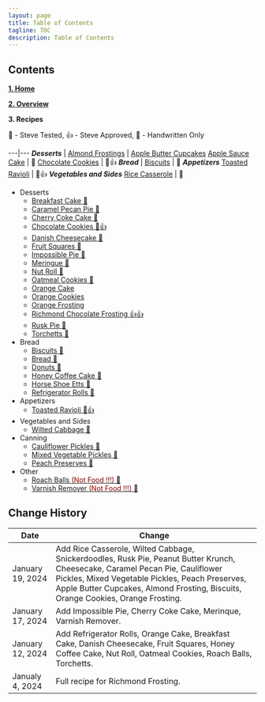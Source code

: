 ```yaml
---
layout: page
title: Table of Contents
tagline: TOC
description: Table of Contents
---
```


## Contents

**[1. Home](index.md)**

**[2. Overview](overview.md)**

**3. Recipes**

&#x1F9EA; - Steve Tested, &#x1F44D; - Steve Approved, &#x1F4DC; - Handwritten Only

---|---
***Desserts*** |
[Almond Frostings](./recipes/desserts/almondfrosting.md) |
[Apple Butter Cupcakes](./recipes/desserts/applebuttercupcakes.md) 
[Apple Sauce Cake](./recipes/desserts/applesaucecake.md) | &#x1F4DC;
[Chocolate Cookies](./recipes/desserts/chocolatecookies.md) | &#x1F4DC;&#x1F44D;
***Bread*** |
[Biscuits](./recipes/bread/biscuits.md) | &#x1F4DC;
***Appetizers***
[Toasted Ravioli](./recipes/appetizers/toastedravioli.md) | &#x1F4DC;&#x1F44D;
***Vegetables and Sides***
[Rice Casserole](./recipes/vegetables/ricecasserole.md) | &#x1F4DC;


  * Desserts
      * [Breakfast Cake &#x1F4DC;](./recipes/desserts/breakfastcake.md)
      * [Caramel Pecan Pie &#x1F4DC;](./recipes/desserts/caramelpecanpie.md)
      * [Cherry Coke Cake &#x1F4DC;](./recipes/desserts/cherrycokecake.md)
      * [Chocolate Cookies &#x1F4DC;&#x1F44D;](./recipes/desserts/chocolatecookies.md)
      * [Danish Cheesecake &#x1F4DC;](./recipes/desserts/danishcheesecake.md)
      * [Fruit Squares &#x1F4DC;](./recipes/desserts/fruitsquares.md)
      * [Impossible Pie &#x1F4DC;](./recipes/desserts/impossiblepie.md)
      * [Meringue &#x1F4DC;](./recipes/desserts/meringue.md)
      * [Nut Roll &#x1F4DC;](./recipes/desserts/nutroll.md)
      * [Oatmeal Cookies &#x1F4DC;](./recipes/desserts/oatmealcookies.md)    
      * [Orange Cake](./recipes/desserts/orangecake.md)
      * [Orange Cookies](./recipes/desserts/orangecookies.md)
      * [Orange Frosting](./recipes/desserts/orangefrosting.md)
      * [Richmond Chocolate Frosting &#x1F44D;&#x1F44D;](./recipes/desserts/richmond.md)
      * [Rusk Pie &#x1F4DC;](./recipes/desserts/ruskpie.md)
      * [Torchetts &#x1F4DC;](./recipes/desserts/torchetts.md)
  * Bread
      * [Biscuits &#x1F4DC;](./recipes/bread/biscuits.md)
      * [Bread &#x1F4DC;](./recipes/bread/bread.md)
      * [Donuts &#x1F4DC;](./recipes/bread/donuts.md)
      * [Honey Coffee Cake &#x1F4DC;](./recipes/bread/honeycoffeecake.md)
      * [Horse Shoe Etts &#x1F4DC;](./recipes/bread/horseshoeetts.md)
      * [Refrigerator Rolls &#x1F4DC;](./recipes/bread/refrigrolls.md)
  * Appetizers
      * [Toasted Ravioli &#x1F4DC;&#x1F44D;](./recipes/appetizers/toastedravioli.md)
  * Vegetables and Sides
      * [Wilted Cabbage &#x1F4DC;](./recipes/vegetables/wiltedcabbage.md)
  * Canning
      * [Cauliflower Pickles &#x1F4DC;](./recipes/canning/cauliflowerpickles.md)
      * [Mixed Vegetable Pickles &#x1F4DC;](./recipes/canning/mixedvegetablepickles.md)
      * [Peach Preserves &#x1F4DC;](./recipes/canning/peachpreserves.md)
  * Other
      * [Roach Balls <font color=darkred>(Not Food !!!)</font> &#x1F4DC;](./recipes/other/roachballs.md)
      * [Varnish Remover <font color=darkred>(Not Food !!!)</font> &#x1F4DC;](./recipes/other/varnishremover.md)


## Change History

Date | Change
---|---
January 19, 2024 | Add Rice Casserole, Wilted Cabbage, Snickerdoodles, Rusk Pie, Peanut Butter Krunch, Cheesecake, Caramel Pecan Pie, Cauliflower Pickles, Mixed Vegetable Pickles, Peach Preserves, Apple Butter Cupcakes, Almond Frosting, Biscuits, Orange Cookies, Orange Frosting.
January 17, 2024 | Add Impossible Pie, Cherry Coke Cake, Merinque, Varnish Remover.
January 12, 2024 | Add Refrigerator Rolls, Orange Cake, Breakfast Cake, Danish Cheesecake, Fruit Squares, Honey Coffee Cake, Nut Roll, Oatmeal Cookies, Roach Balls, Torchetts.
Janualy 4, 2024 | Full recipe for Richmond Frosting.
